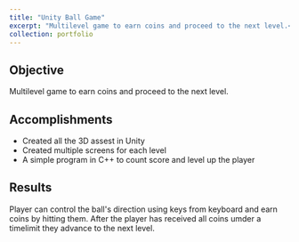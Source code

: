 ```yaml
---
title: "Unity Ball Game"
excerpt: "Multilevel game to earn coins and proceed to the next level.<br/><img src='/images/Unity_game.png'>"
collection: portfolio
---
```


## Objective
Multilevel game to earn coins and proceed to the next level.

## Accomplishments 
* Created all the 3D assest in Unity
* Created multiple screens for each level
* A simple program in C++ to  count score and level up the player
## Results
Player can control the ball's direction using keys from keyboard and earn coins by hitting them. After the player has received all coins umder a timelimit they advance to the next level.
